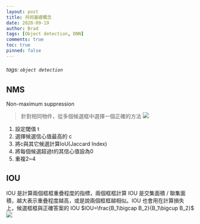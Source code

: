 ```yaml
---
layout: post
title: 共同基礎概念
date: 2020-09-19
author: Brad
tags: [Object detection, DNN]
comments: true
toc: true
pinned: false
---
```

###### tags: `object detection`

## NMS
Non-maximum suppression
> 針對相同物件，從多個候選框中選擇一個正確的方法
![](https://i.imgur.com/ZFDLt33.png)

1. 設定閾值 t
2. 選擇候選信心值最高的 c
3. 將c與其它候選計算IoU(Jaccard Index)
4. 將每個候選超過t的其信心值設為0
5. 重複2~4

## IOU
IOU 是計算兩個框框重疊程度的指標，兩個框框計算 IOU 是交集面積 / 聯集面積，越大表示重疊程度越高，或是說兩個框框越相似。IOU 也會用在計算損失上，候選框框與正確答案的 IOU $IOU=\frac{B_1\bigcap B_2}{B_1\bigcup B_2}$
![](https://i.imgur.com/UwoCkDF.png)